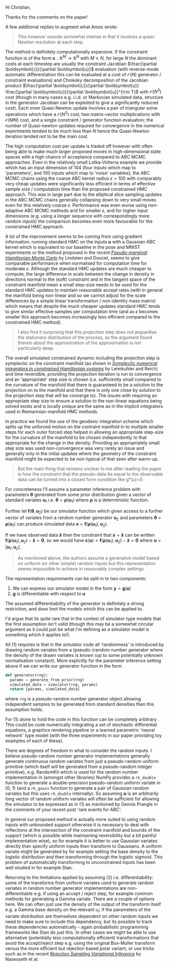 Hi Christian,

Thanks for the comments on the paper!

A few additional replies to augment what Amos wrote:

> This however sounds somewhat intense in that it involves a quasi-Newton resolution at each step. 

The method is definitely computationally expensive. If the constraint function is of the form $\boldsymbol{c} : \mathbb{R}^M \to \mathbb{R}^N$ with $M \geq N$, for large $N$ the dominant costs at each timestep are usually the constraint Jacobian $\frac{\partial \boldsymbol{c}}{\partial \boldsymbol{u}}$ evaluation (with reverse-mode automatic differentiation this can be evaluated at a cost of $\mathcal{O}(N)$ generator / constraint evaluations) and Cholesky decomposition of the Jacobian product $\frac{\partial \boldsymbol{c}}{\partial \boldsymbol{u}} \frac{\partial \boldsymbol{c}}{\partial \boldsymbol{u}}^{\rm T}$ with $\mathcal{O}(N^3)$ cost (though in many cases e.g. i.i.d. or Markovian simulated data, structure in the generator Jacobian can be exploited to give a significantly reduced cost). Each inner Quasi-Newton update involves a pair of triangular solve operations which have a $\mathcal{O}(N^2)$ cost, two matrix-vector multiplications with $\mathcal{O}(MN)$ cost, and a single constraint / generator function evaluation; the number of Quasi-newton updates required for convergence in the numerical experiments tended to be much less than $N$ hence the Quasi-Newton iteration tended not to be the main cost.


The high computation cost per update is traded off however with often being able to make much larger proposed moves in high-dimensional state spaces with a high chance of acceptance compared to ABC MCMC approaches. Even in the relatively small Lotka-Volterra example we provide which has an input dimension of 104 (four inputs which map to 'parameters', and 100 inputs which map to 'noise' variables), the ABC MCMC chains using the coarse ABC kernel radius $\epsilon=100$ with comparably very cheap updates were significantly less efficient in terms of effective sample size / computation time than the proposed constrained HMC approach. This was in large part due to the elliptical slice sampling updates in the ABC MCMC chains generally collapsing down to very small moves even for this relatively coarse $\epsilon$. Performance was even worse using non-adaptive ABC MCMC methods and for smaller $\epsilon$, and for higher input dimensions (e.g. using a longer sequence with correspondingly more random inputs) the comparison becomes even more favourable for the constrained HMC approach. 

A lot of the improvement seems to be coming from using gradient information: running standard HMC on the inputs $\boldsymbol{u}$ with a Gaussian ABC kernel which is equivalent to our baseline in the pose and MNIST experiments or the method proposed in the recent [*Pseudo-marginal Hamiltonian Monte Carlo*](https://arxiv.org/abs/1607.02516) by Lindsten and Doucet, seems to give comparable performance when normalised for computation time for moderate $\epsilon$. Although the standard HMC updates are much cheaper to compute, the large difference in scale between the change in density in directions normal to the (soft) constraint and in the tangent space of the constraint manifold mean a small step-size needs to be used for the standard HMC updates to maintain reasonable accept rates (with in general the manifold being non-linear and so we cannot adjust for the scale differences by a simple linear transformation / non-identity mass matrix) which means that despite the much cheaper updates standard HMC tends to give similar effective samples per computation time (and as $\epsilon$ becomes smaller this approach becomes increasingly less efficient compared to the constrained HMC method).

>  I also find it surprising that this projection step does not jeopardise the stationary distribution of the process, as the argument found therein about the approximation of the approximation is not particularly deep.

The overall simulated constrained dynamic including the projection step is symplectic on the constraint manifold (as shown in [*Symplectic numerical integrators in constrained Hamiltonian systems*](https://www2.stat.duke.edu/~scs/Courses/Stat376/Papers/Constraints/LeimkuhlerSymplecticConstraints94.pdf) by Leimkuhler and Reich) and time reversible, providing the projection iteration is run to convergence and an 'appropriate' step size is chosen (i.e. sufficiently small compared to the curvature of the manifold that there is guaranteed to be a solution to the projection on to the manifold and that there is only one close by solution to the projection step that will be converge to). The issues with requiring an appropriate step size to ensure a solution to the non-linear equations being solved exists and is locally unique are the same as in the implicit integrators used in Riemannian-manifold HMC methods. 

In practice we found the use of the geodesic integration scheme which splits up the unforced motion on the contraint manifold in to multiple smaller steps for each outer forced step helped in allowing an appropriate step-size for the curvature of the manifold to be chosen independently to that appropriate for the change in the density. Providing an appropriately small step size was used non-convergence was very rarely an issue and generally only in the initial updates where the geometry of the constraint manifold might be expected to be non-typical of that seen after warm-up.

> But the main thing that remains unclear to me after reading the paper is how the constraint that the pseudo-data be equal to the observable data can be turned into a closed form condition like g⁰(u)=0.

For concreteness I'll assume a parameter inference problem with parameters $\boldsymbol{\theta}$ generated from some prior distribution given a vector of standard variates $\boldsymbol{u}_1$ i.e. $\boldsymbol{\theta} = \boldsymbol{\rho}(\boldsymbol{u}_1)$ where $\boldsymbol{\rho}$ is a deterministic function.

Further let $\boldsymbol{f}(\boldsymbol{\theta},\, \boldsymbol{u}_2)$ be our simulator function which given access to a further vector of variates from a random number generator $\boldsymbol{u}_2$ and parameters $\boldsymbol{\theta} = \boldsymbol{\rho}(\boldsymbol{u}_1)$ can produce simulated data $\boldsymbol{x} = \boldsymbol{f}\left(\boldsymbol{\rho}(\boldsymbol{u}_1),\, \boldsymbol{u}_2\right)$.

If we have observed data $\boldsymbol{\breve{x}}$ then the constraint that $\boldsymbol{x} = \boldsymbol{\breve{x}}$ can be written $\boldsymbol{f}\left(\boldsymbol{\rho}(\boldsymbol{u}_1),\, \boldsymbol{u}_2\right) - \boldsymbol{\breve{x}} = \boldsymbol{0}$, so we would have $\boldsymbol{c}(\boldsymbol{u}) = \boldsymbol{f}\left(\boldsymbol{\rho}(\boldsymbol{u}_1),\, \boldsymbol{u}_2\right)- \boldsymbol{\breve{x}} = \boldsymbol{0}$ where $\boldsymbol{u} = [\boldsymbol{u}_1;\,\boldsymbol{u}_2]$.

> As mentioned above, the authors assume a generative model based on uniform (or other simple) random inputs but this representation seems impossible to achieve in reasonably complex settings.

The representation requirements can be split in to two components:

  1. We can express our simulator model in the form $\boldsymbol{y} = \boldsymbol{g}(\boldsymbol{u})$ 
  2. $\boldsymbol{g}$ is differentiable with respect to $\boldsymbol{u}$

The assumed differentiability of the generator is definitely a strong restriction, and does limit the models which this can be applied to. 

I'd argue that its quite rare that in the context of simulator type models that the first assumption isn't valid (though this may be a somewhat circular argument as it could just be what I'm defining as a simulator model is something which it applies to!). 

All (1) requires is that in the simulator code all 'randomness' is introduced by drawing random variates from a (pseudo-)random number generator where the density of the drawn variates is known (up to some potentially unknown normalisation constant). More explicitly for the parameter inference setting above if we can write our generator function in the form

```python
def generator(rng):
  params = generate_from_prior(rng)
  simulated_data = simulator(rng, params)
  return [params, simulated_data]
```

where `rng` is a pseudo-random number generator object allowing independent samples to be generated from standard densities then this assumption holds.

For (1) alone to hold the code in this function can be completely arbitrary . This could be code numerically integrating a set of stochastic differential equations, a graphics rendering pipeline or a learned parametric 'neural network' type model (with the three experiments in our paper providing toy examples of each of these).

There are degrees of freedom in what to consider the random inputs. I believe pseudo-random number generator implementations generally generate continuous random variates from just a pseudo-random uniform primitive (which itself will be generated from a pseudo-random integer primitive), e.g. RandomKit which is used for the random number implementation in (amongst other libraries) NumPy provides a `rk_double` function to generate a double-precision pseudo-random uniform variate in [0, 1) (and a `rk_gauss` function to generate a pair of Gaussian random variates but this uses `rk_double` internally). So assuming $\boldsymbol{u}$ is an arbitrarily long vector of random uniform variates will often be sufficient for allowing the simulator to be expressed as in (1) as mentioned by Dennis Prangle in the comments of your recent post 'rare events for ABC'.

In general our proposed method is actually more suited to using random inputs with unbounded support otherwise it is necessary to deal with reflections at the intersection of the constraint manifold and bounds of the support (which is possible while maintaining reversibility but a bit painful implementation wise), so for example it is better to use Gaussian variates directly than specify uniform inputs then transform to Gaussians. A uniform variate might be generated by for example setting the base density to the logistic distribution and then transforming through the logistic sigmoid. This problem of automatically transforming to unconstrained inputs has been well studied in for example Stan.

Returning to the limitations applied by assuming (2) i.e. differentiability: some of the transforms from uniform variates used to generate random variates in random number generator implementations are non-differentiable e.g. if using an accept / reject step, for example common methods for generating a Gamma variate. There are a couple of options here. We can often just use the density of the output of the transform itself e.g. a Gamma base density on the relevant $u_i$; if the parameters of the variate distribution are themselves dependent on other random inputs we need to make sure to include this dependency, but its possible to track these dependencies automatically - again probabilistic programming frameworks like Stan do just this. In other cases we might be able to use alternative (potentially less computationally efficient) transformations that avoid the accept/reject step e.g. using the original Box-Muller transform versus the more efficient but rejection based polar variant, or use tricks such as in the recent [*Rejection Sampling Variational Inference*](https://arxiv.org/pdf/1610.05683v1.pdf) by Nasesseth et al.
  
